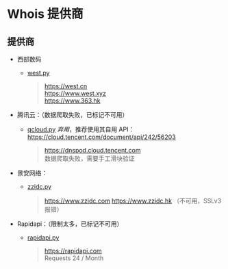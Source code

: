 # Whois 提供商

## 提供商

- 西部数码
    - [west.py](west.py)
        > https://west.cn   
        > https://www.west.xyz   
        > https://www.363.hk
- 腾讯云：（数据爬取失败，已标记不可用）
    - [qcloud.py](qcloud.py) *弃用*，推荐使用其自用 API：https://cloud.tencent.com/document/api/242/56203
        > https://dnspod.cloud.tencent.com   
        > 数据爬取失败，需要手工滑块验证
- 景安网络：
    - [zzidc.py](zzidc.py)
        > https://www.zzidc.com
        > https://www.zzidc.hk （不可用，SSLv3 报错）
    
- Rapidapi：（限制太多，已标记不可用）
    - [rapidapi.py](rapidapi.py)
        > https://rapidapi.com   
        > Requests 24 / Month 
    

